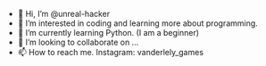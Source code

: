 - 👋 Hi, I’m @unreal-hacker
- 👀 I’m interested in coding and learning more about programming.
- 🌱 I’m currently learning Python. (I am a beginner)
- 💞️ I’m looking to collaborate on ...
- 📫 How to reach me. Instagram: vanderlely_games

<!---
unreal-hacker/unreal-hacker is a ✨ special ✨ repository because its `README.md` (this file) appears on your GitHub profile.
You can click the Preview link to take a look at your changes.
--->
